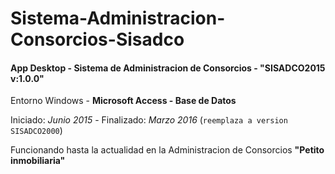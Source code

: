 # Sistema-Administracion-Consorcios-Sisadco

#### App Desktop - Sistema de Administracion de Consorcios -  "SISADCO2015 v:1.0.0" 

Entorno Windows - **Microsoft Access - Base de Datos**

Iniciado: *Junio 2015* - Finalizado: *Marzo 2016* (`reemplaza a version SISADCO2000`)

Funcionando hasta la actualidad en la Administracion de Consorcios **"Petito inmobiliaria"**
